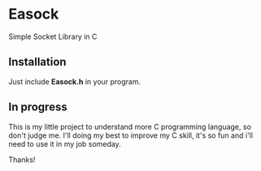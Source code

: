 # Easock
Simple Socket Library in C

## Installation
Just include **Easock.h** in your program.

## In progress
This is my little project to understand more C programming language, so don't judge me.
I'll doing my best to improve my C skill, it's so fun and i'll need to use it in my job someday.

Thanks!
